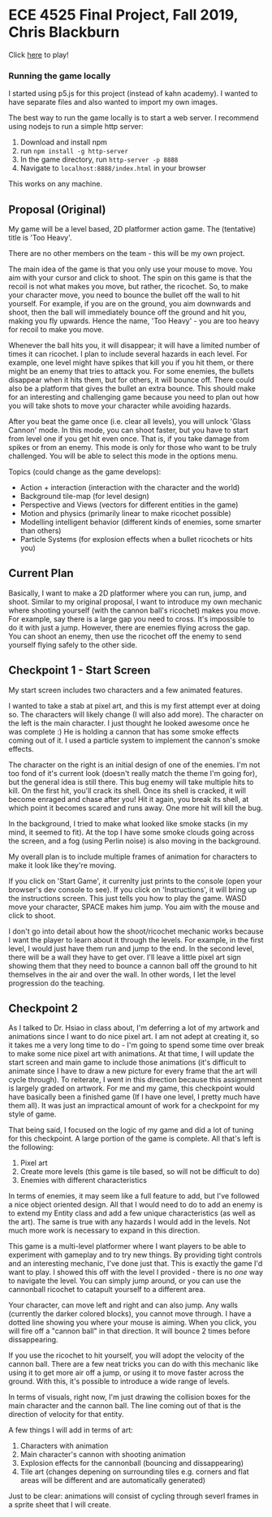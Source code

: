 # ECE 4525 Final Project, Fall 2019, Chris Blackburn
Click [here](https://chris-blackburn.github.io/ECE4525-Final/) to play!

### Running the game locally
I started using p5.js for this project (instead of kahn academy). I wanted to
have separate files and also wanted to import my own images.

The best way to run the game locally is to start a web server. I recommend using
nodejs to run a simple http server:
1. Download and install npm
2. run `npm install -g http-server`
3. In the game directory, run `http-server -p 8888`
4. Navigate to `localhost:8888/index.html` in your browser

This works on any machine.

## Proposal (Original)
My game will be a level based, 2D platformer action game. The (tentative) title
is 'Too Heavy'.

There are no other members on the team - this will be my own project.

The main idea of the game is that you only use your mouse to move. You aim with
your cursor and click to shoot. The spin on this game is that the recoil is not
what makes you move, but rather, the ricochet. So, to make your character move,
you need to bounce the bullet off the wall to hit yourself. For example, if you
are on the ground, you aim downwards and shoot, then the ball will immediately
bounce off the ground and hit you, making you fly upwards. Hence the name, 'Too
Heavy' - you are too heavy for recoil to make you move.

Whenever the ball hits you, it will disappear; it will have a limited number of
times it can ricochet. I plan to include several hazards in each level. For
example, one level might have spikes that kill you if you hit them, or there
might be an enemy that tries to attack you. For some enemies, the bullets
disappear when it hits them, but for others, it will bounce off. There could
also be a platform that gives the bullet an extra bounce. This should make for
an interesting and challenging game because you need to plan out how you will
take shots to move your character while avoiding hazards.

After you beat the game once (i.e. clear all levels), you will unlock 'Glass
Cannon' mode. In this mode, you can shoot faster, but you have to start from
level one if you get hit even once. That is, if you take damage from spikes or
from an enemy. This mode is only for those who want to be truly challenged. You
will be able to select this mode in the options menu.

Topics (could change as the game develops):
* Action + interaction (interaction with the character and the world)
* Background tile-map (for level design)
* Perspective and Views (vectors for different entities in the game)
* Motion and physics (primarily linear to make ricochet possible)
* Modelling intelligent behavior (different kinds of enemies, some smarter than
  others)
* Particle Systems (for explosion effects when a bullet ricochets or hits you)

## Current Plan
Basically, I want to make a 2D platformer where you can run, jump, and shoot.
Similar to my original proposal, I want to introduce my own mechanic where
shooting yourself (with the cannon ball's ricochet) makes you move. For example,
say there is a large gap you need to cross. It's impossible to do it with just a
jump. However, there are enemies flying across the gap. You can shoot an enemy,
then use the ricochet off the enemy to send yourself flying safely to the other
side.

## Checkpoint 1 - Start Screen
My start screen includes two characters and a few animated features.

I wanted to take a stab at pixel art, and this is my first attempt ever at doing
so. The characters will likely change (I will also add more). The character on
the left is the main character. I just thought he looked awesome once he was
complete :) He is holding a cannon that has some smoke effects coming out of it.
I used a particle system to implement the cannon's smoke effects.

The character on the right is an initial design of one of the enemies. I'm not
too fond of it's current look (doesn't really match the theme I'm going for),
but the general idea is still there. This bug enemy will take multiple hits to
kill. On the first hit, you'll crack its shell. Once its shell is cracked, it
will become enraged and chase after you! Hit it again, you break its shell, at
which point it becomes scared and runs away. One more hit will kill the bug.

In the background, I tried to make what looked like smoke stacks (in my mind, it
seemed to fit). At the top I have some smoke clouds going across the screen, and
a fog (using Perlin noise) is also moving in the background.

My overall plan is to include multiple frames of animation for characters to
make it look like they're moving.

If you click on 'Start Game', it currenlty just prints to the console (open your
browser's dev console to see). If you click on 'Instructions', it will bring up
the instructions screen. This just tells you how to play the game. WASD move
your character, SPACE makes him jump. You aim with the mouse and click to shoot.

I don't go into detail about how the shoot/ricochet mechanic works because I
want the player to learn about it through the levels. For example, in the first
level, I would just have them run and jump to the end. In the second level,
there will be a wall they have to get over. I'll leave a little pixel art sign
showing them that they need to bounce a cannon ball off the ground to hit
themselves in the air and over the wall. In other words, I let the level
progression do the teaching.

## Checkpoint 2
As I talked to Dr. Hsiao in class about, I'm deferring a lot of my artwork and
animations since I want to do nice pixel art. I am not adept at creating it, so
it takes me a very long time to do - I'm going to spend some time over break
to make some nice pixel art with animations. At that time, I will update the
start screen and main game to include those animations (it's difficult to
animate since I have to draw a new picture for every frame that the art will
cycle through). To reiterate, I went in this direction because this assignment
is largely graded on artwork. For me and my game, this checkpoint would have
basically been a finished game (If I have one level, I pretty much have them
all). It was just an impractical amount of work for a checkpoint for my style of
game.

That being said, I focused on the logic of my game and did a lot
of tuning for this checkpoint. A large portion of the game is complete. All
that's left is the following:

1. Pixel art
2. Create more levels (this game is tile based, so will not be difficult to do)
3. Enemies with different characteristics

In terms of enemies, it may seem like a full feature to add, but I've followed a
nice object oriented design. All that I would need to do to add an enemy is to
extend my Entity class and add a few unique characteristics (as well as the
art). The same is true with any hazards I would add in the levels. Not much more
work is necessary to expand in this direction.

This game is a multi-level platformer where I want players to be able to
experiment with gameplay and to try new things. By providing tight controls and
an interesting mechanic, I've done just that. This is exactly the game I'd want
to play. I showed this off with the level I provided - there is no _one_ way to
navigate the level. You can simply jump around, or you can use the cannonball
ricochet to catapult yourself to a different area.

Your character, can move left and right and can also jump. Any walls (currently
the darker colored blocks), you cannot move through. I have a dotted line
showing you where your mouse is aiming. When you click, you will fire off a
"cannon ball" in that direction. It will bounce 2 times before dissappearing.

If you use the ricochet to hit yourself, you will adopt the velocity of the
cannon ball. There are a few neat tricks you can do with this mechanic like
using it to get more air off a jump, or using it to move faster across the
ground. With this, it's possible to introduce a wide range of levels.

In terms of visuals, right now, I'm just drawing the collision boxes for the
main character and the cannon ball. The line coming out of that is the direction
of velocity for that entity.

A few things I will add in terms of art:

1. Characters with animation
2. Main character's cannon with shooting animation
3. Explosion effects for the cannonball (bouncing and dissappearing)
4. Tile art (changes depening on surrounding tiles e.g. corners and flat
areas will be different and are automatically generated)

Just to be clear: animations will consist of cycling through severl frames in a
sprite sheet that I will create.